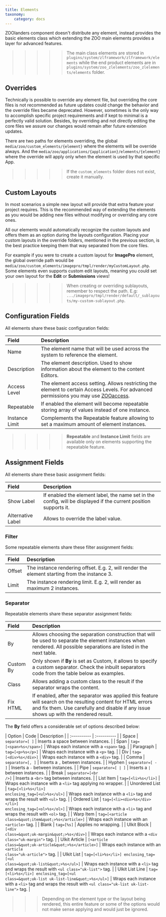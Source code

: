 ```yaml
---
title: Elements
taxonomy:
    category: docs
---
```


ZOOlanders component doesn't distribute any element, instead provides the basic elements class which extending the ZOO main elements provides a layer for advanced features.

>>>>> The main class elements are stored in `plugins/system/zlframework/zlframework/elements` while the end product elements are in `plugins/system/zoo_zlelements/zoo_zlelements/elements` folder.

## Overrides

Technically is possible to override any element file, but overriding the core files is not recommended as future updates could change the behavior and the override files became deprecated. However, sometimes is the only way to accomplish specific project requirements and if kept to minimal is a perfectly valid solution. Besides, by overriding and not directly editing the core files we assure our changes would remain after future extension updates.

There are two paths for elements overriding, the global `media/zoo/custom_elements/{element}` where the elements will be override always. And the `media/zoo/applications/{application}/elements/{element}` where the override will apply only when the element is used by that specific App.

>>>>> If the `custom_elements` folder does not exist, create it manually.

## Custom Layouts

In most scenarios a simple new layout will provide that extra feature your project requires. This is the recommended way of extending the elements as you would be adding new files without modifying or overriding any core ones.

All our elements would automatically recognize the custom layouts and offers them as an option during the layouts configuration. Placing your custom layouts in the override folders, mentioned in the previous section, is the best practice keeping them that way separated from the core files.

For example if you were to create a custom layout for **ImagePro** element, the global override path would be `media/zoo/custom_elements/imagepro/tmpl/render/myCustomLayout.php`. Some elements even supports custom edit layouts, meaning you could set your own layout for the **Edit** or **Submissions** views!

>>>>> When creating or overriding sublayouts, remember to respect the path. E.g: `.../imagepro/tmpl/render/default/_sublayouts/my-custom-sublayout.php`.

## Configuration Fields

All elements share these basic configuration fields:

| Field       | Description |
| :---------- | :---------- |
| Name | The element name that will be used across the system to reference the element. |
| Description | The element description. Used to show information about the element to the content Editors. |
| Access Level | The element access setting. Allows restricting the element to certain Access Levels. For advanced permissions you may use [ZOOaccess](/zooaccess). |
| Repeatable | If enabled the element will become repeatable storing array of values instead of one instance. |
| Instance Limit | Complements the Repeatable feature allowing to set a maximum amount of element instances. |

>>>>> **Repeatable** and **Instance Limit** fields are available only on elements supporting the repeatable feature.

## Assignment Fields

All elements share these basic assignment fields:

| Field       | Description |
| :---------- | :---------- |
| Show Label | If enabled the element label, the name set in the config, will be displayed if the current position supports it. |
| Alternative Label | Allows to override the label value. |

### Filter

Some repeatable elements share these filter assignment fields:

| Field       | Description |
| :---------- | :---------- |
| Offset | The instance rendering offset. E.g. 2, will render the element starting from the instance 3. |
| Limit | The instance rendering limit. E.g. 2, will render as maximum 2 instances. |

### Separator

Repeatable elements share these separator assignment fields:

| Field       | Description |
| :---------- | :---------- |
| By | Allows choosing the separation construction that will be used to separate the element instances when rendered. All possible separations are listed in the next table. |
| Custom By | Only shown if **By** is set as Custom, it allows to specify a custom separator. Check the inbuilt separators code from the table below as examples. |
| Class | Allows adding a custom class to the result if the separator wraps the content. |
| Fix HTML | If enabled, after the separator was applied this feature will search on the resulting content for HTML errors and fix them. Use carefully and disable if any issue shows up with the rendered result. |

The **By** field offers a considerable set of options described below:

| Option | Code | Description |
| :----------   | :---------- |
| Space | `separator=[ ]` | Inserts a space between instances. |
| Span | <code>tag=[&lt;span&gt;%s&lt;/span&gt;]</code> | Wraps each instance with a <code>&lt;span&gt;</code> tag. |
| Paragraph | <code>tag=[&lt;p&gt;%s&lt;/p&gt;]</code> | Wraps each instance with a <code>&lt;p&gt;</code> tag. |
| Div | <code>tag=[&lt;div&gt;%s&lt;/div&gt;]</code> | Wraps each instance with a <code>&lt;div&gt;</code> tag. |
| Comma | <code>separator=[, ]</code> | Inserts a <code>,</code> between instances. |
| Hyphen | <code>separator=[ - ]</code> | Inserts a <code>-</code> between instances. |
| Pipe | <code>separator=[ \| ]</code> | Inserts a <code>\|</code> between instances. |
| Break | <code>separator=[&lt;br /&gt;]</code> | Inserts a <code>&lt;br&gt;</code> tag between instances. |
| List Item | <code>tag=[&lt;li&gt;%s&lt;/li&gt;]</code> | Wraps each instance with a <code>&lt;li&gt;</code> tag applying no wrapper. |
| Unordered List | <code>tag=[&lt;li&gt;%s&lt;/li&gt;] enclosing_tag=[&lt;ul&gt;%s&lt;/ul&gt;]</code> | Wraps each instance with a <code>&lt;li&gt;</code> tag and wraps the result with <code>&lt;ul&gt;</code> tag. |
| Ordered List | <code>tag=[&lt;li&gt;&lt;div&gt;%s&lt;/div&gt;&lt;/li&gt;] enclosing_tag=[&lt;ol&gt;%s&lt;/ol&gt;]</code> | Wraps each instance with a <code>&lt;li&gt;</code> tag and wraps the result with <code>&lt;ol&gt;</code> tag. |
| Warp Item | <code>tag=[&lt;article class=&amp;quot;item&amp;quot;&gt;%s&lt;/article&gt;]</code> | Wraps each instance with an <code>&lt;article&gt;</code> tag. |
| Blank | <code>tag=[%s]</code> | Applies no wrapping. |
| UIkit Block | <code>[&lt;div class=&amp;quot;uk-margin&amp;quot;&gt;%s&lt;/div&gt;]</code> | Wraps each instance with a <code>&lt;div class=&quot;uk-margin&quot;&gt;</code> tag. |
| UIkit Article | <code>[&lt;article class=&amp;quot;uk-article&amp;quot;&gt;%s&lt;/article&gt;]</code> | Wraps each instance with an <code>&lt;article class=&quot;uk-article&quot;&gt;</code> tag. |
| UIkit List | <code>tag=[&lt;li&gt;%s&lt;/li&gt;] enclosing_tag=[&lt;ul class=&amp;quot;uk-list&amp;quot;&gt;%s&lt;/ul&gt;]</code> | Wraps each instance with a <code>&lt;li&gt;</code> tag and wraps the result with <code>&lt;ul class=&quot;uk-list&quot;&gt;</code> tag. |
| UIkit List Line | <code>tag=[&lt;li&gt;%s&lt;/li&gt;] enclosing_tag=[&lt;ul class=&amp;quot;uk-list uk-list-line&amp;quot;&gt;%s&lt;/ul&gt;]</code> | Wraps each instance with a <code>&lt;li&gt;</code> tag and wraps the result with <code>&lt;ul class=&quot;uk-list uk-list-line&quot;&gt;</code> tag. |

>>> Depending on the element type or the layout being rendered, this entire feature or some of the options would not make sense applying and would just be ignored.

